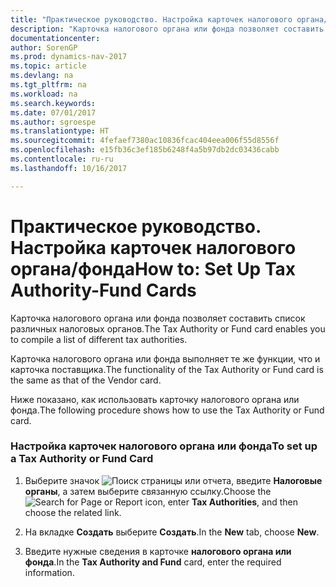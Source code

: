 ```yaml
---
title: "Практическое руководство. Настройка карточек налогового органа/фонда"
description: "Карточка налогового органа или фонда позволяет составить список различных налоговых органов."
documentationcenter: 
author: SorenGP
ms.prod: dynamics-nav-2017
ms.topic: article
ms.devlang: na
ms.tgt_pltfrm: na
ms.workload: na
ms.search.keywords: 
ms.date: 07/01/2017
ms.author: sgroespe
ms.translationtype: HT
ms.sourcegitcommit: 4fefaef7380ac10836fcac404eea006f55d8556f
ms.openlocfilehash: e15fb36c3ef185b6248f4a5b97db2dc03436cabb
ms.contentlocale: ru-ru
ms.lasthandoff: 10/16/2017

---
```

# <a name="how-to-set-up-tax-authority-fund-cards"></a><span data-ttu-id="eb816-103">Практическое руководство. Настройка карточек налогового органа/фонда</span><span class="sxs-lookup"><span data-stu-id="eb816-103">How to: Set Up Tax Authority-Fund Cards</span></span>
<span data-ttu-id="eb816-104">Карточка налогового органа или фонда позволяет составить список различных налоговых органов.</span><span class="sxs-lookup"><span data-stu-id="eb816-104">The Tax Authority or Fund card enables you to compile a list of different tax authorities.</span></span>  
  
 <span data-ttu-id="eb816-105">Карточка налогового органа или фонда выполняет те же функции, что и карточка поставщика.</span><span class="sxs-lookup"><span data-stu-id="eb816-105">The functionality of the Tax Authority or Fund card is the same as that of the Vendor card.</span></span>  
  
 <span data-ttu-id="eb816-106">Ниже показано, как использовать карточку налогового органа или фонда.</span><span class="sxs-lookup"><span data-stu-id="eb816-106">The following procedure shows how to use the Tax Authority or Fund card.</span></span>  
  
### <a name="to-set-up-a-tax-authority-or-fund-card"></a><span data-ttu-id="eb816-107">Настройка карточек налогового органа или фонда</span><span class="sxs-lookup"><span data-stu-id="eb816-107">To set up a Tax Authority or Fund Card</span></span>  
  
1.  <span data-ttu-id="eb816-108">Выберите значок ![Поиск страницы или отчета](media/ui-search/search_small.png "Значок поиска страницы или отчета"), введите **Налоговые органы**, а затем выберите связанную ссылку.</span><span class="sxs-lookup"><span data-stu-id="eb816-108">Choose the ![Search for Page or Report](media/ui-search/search_small.png "Search for Page or Report icon") icon, enter **Tax Authorities**, and then choose the related link.</span></span>  
  
2.  <span data-ttu-id="eb816-109">На вкладке **Создать** выберите **Создать**.</span><span class="sxs-lookup"><span data-stu-id="eb816-109">In the **New** tab, choose **New**.</span></span>  
  
3.  <span data-ttu-id="eb816-110">Введите нужные сведения в карточке **налогового органа или фонда**.</span><span class="sxs-lookup"><span data-stu-id="eb816-110">In the **Tax Authority and Fund** card, enter the required information.</span></span>
